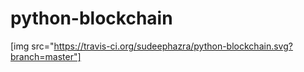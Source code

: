 # python-blockchain
[img src="https://travis-ci.org/sudeephazra/python-blockchain.svg?branch=master"]
